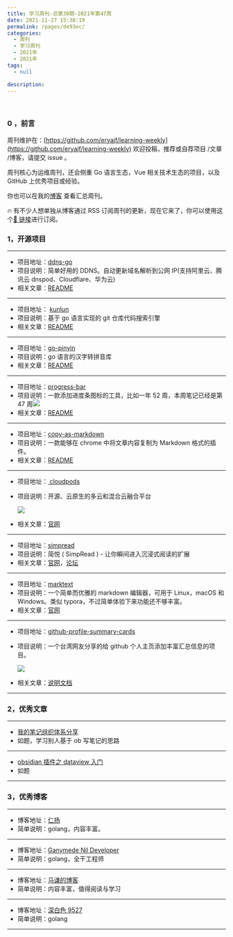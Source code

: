 ```yaml
---
title: 学习周刊-总第30期-2021年第47周
date: 2021-11-27 15:38:19
permalink: /pages/de93ec/
categories:
  - 周刊
  - 学习周刊
  - 2021年
  - 2021年
tags:
  - null

description:
---
```


<br><ArticleTopAd></ArticleTopAd>

### 0 ，前言

周刊维护在：[https://github.com/eryajf/learning-weekly](https://github.com/eryajf/learning-weekly) 欢迎投稿，推荐或自荐项目 /文章 /博客，请提交 issue 。

周刊核心为运维周刊，还会侧重 Go 语言生态，Vue 相关技术生态的项目，以及 GitHub 上优秀项目或经验。

你也可以在我的[博客](https://wiki.eryajf.net/learning-weekly/) 查看汇总周刊。

🔥 有不少人想单独从博客通过 RSS 订阅周刊的更新，现在它来了，你可以使用这个[🔗 链接](https://wiki.eryajf.net/learning-weekly.xml)进行订阅。

### 1，开源项目

---

- 项目地址：[ddns-go](https://github.com/jeessy2/ddns-go)
- 项目说明：简单好用的 DDNS。自动更新域名解析到公网 IP(支持阿里云、腾讯云 dnspod、Cloudflare、华为云)
- 相关文章：[README](https://github.com/jeessy2/ddns-go/blob/master/README.md)

---

- 项目地址： [kunlun](https://github.com/huichen/kunlun)
- 项目说明：基于 go 语言实现的 git 仓库代码搜索引擎
- 相关文章：[README](https://github.com/huichen/kunlun/blob/master/README.md)

---

- 项目地址：[go-pinyin](https://github.com/mozillazg/go-pinyin)
- 项目说明：go 语言的汉字转拼音库
- 相关文章：[README](https://github.com/mozillazg/go-pinyin/blob/master/README.md)

---

- 项目地址：[progress-bar](https://github.com/fredericojordan/progress-bar)
- 项目说明：一款添加进度条图标的工具，比如一年 52 周，本周笔记已经是第 47 周![](https://progress-bar.dev/47/?scale=52&title=week&suffix=周)
- 相关文章：[README](https://github.com/fredericojordan/progress-bar/blob/master/README.md)

---

- 项目地址：[copy-as-markdown](https://github.com/notlmn/copy-as-markdown)
- 项目说明：一款能够在 chrome 中将文章内容复制为 Markdown 格式的插件。
- 相关文章：[README](https://github.com/notlmn/copy-as-markdown/blob/master/readme.md)

---

- 项目地址：[ cloudpods](https://github.com/yunionio/cloudpods)

- 项目说明：开源、云原生的多云和混合云融合平台

  ![](http://t.eryajf.net/imgs/2021/11/7bb9dcbe4d8f7f4b.png)

- 相关文章：[官网](https://www.cloudpods.org/zh/)

---

- 项目地址：[simpread](https://github.com/Kenshin/simpread)
- 项目说明：简悦 ( SimpRead ) - 让你瞬间进入沉浸式阅读的扩展
- 相关文章：[官网](http://ksria.com/simpread/)，[论坛](https://github.com/Kenshin/simpread/discussions)

---

- 项目地址：[marktext](https://github.com/marktext/marktext)
- 项目说明：一个简单而优雅的 markdown 编辑器，可用于 Linux，macOS 和 Windows。类似 typora，不过简单体验下来功能还不够丰富。
- 相关文章：[官网](https://marktext.app/)

---

- 项目地址：[github-profile-summary-cards](https://github.com/vn7n24fzkq/github-profile-summary-cards)

- 项目说明：一个台湾网友分享的给 github 个人主页添加丰富汇总信息的项目。

  ![](http://t.eryajf.net/imgs/2021/11/c4fe67d4abe64d35.png)

- 相关文章：[说明文档](https://github.com/vn7n24fzkq/github-profile-summary-cards/blob/master/docs/README.zh-tw.md)

---

### 2，优秀文章

---

- [我的笔记组织体系分享](https://forum-zh.obsidian.md/t/topic/67)
- 如题，学习别人基于 ob 写笔记的思路

---

- [obsidian 插件之 dataview 入门](https://forum-zh.obsidian.md/t/topic/195)
- 如题

---

### 3，优秀博客

---

- 博客地址：[仁扬](https://imlht.com/)
- 简单说明：golang，内容丰富。

---

- 博客地址：[Ganymede Nil Developer](https://www.ganymedenil.com/)
- 简单说明：golang，全干工程师

---

- 博客地址：[马谦的博客](https://www.dyxmq.cn/)
- 简单说明：内容丰富，值得阅读与学习

---

- 博客地址：[深白色 9527](https://shenbaise9527.com/)
- 简单说明：golang

---


<br><ArticleTopAd></ArticleTopAd>
